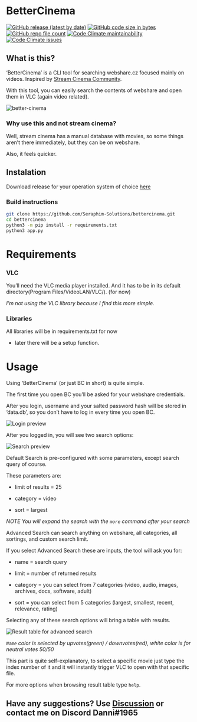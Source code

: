 # BetterCinema
[![GitHub release (latest by date)](https://img.shields.io/github/v/release/Seraphim-Solutions/bettercinema?style=for-the-badge)](https://github.com/Seraphim-Solutions/bettercinema/releases)
[![GitHub code size in bytes](https://img.shields.io/github/languages/code-size/Seraphim-Solutions/bettercinema?style=for-the-badge)](https://github.com/Seraphim-Solutions/bettercinema) 
[![GitHub repo file count](https://img.shields.io/github/directory-file-count/Seraphim-Solutions/bettercinema?style=for-the-badge)](https://github.com/Seraphim-Solutions/bettercinema) 
[![Code Climate maintainability](https://img.shields.io/codeclimate/maintainability/Seraphim-Solutions/bettercinema?style=for-the-badge)](https://codeclimate.com/github/Seraphim-Solutions/bettercinema/) 
[![Code Climate issues](https://img.shields.io/codeclimate/issues/Seraphim-Solutions/bettercinema?style=for-the-badge)](https://codeclimate.com/github/Seraphim-Solutions/bettercinema/)
## What is this?

‘BetterCinema’ is a CLI tool for searching webshare.cz focused mainly on videos. Inspired by [Stream Cinema Community](https://gitlab.com/stream-cinema-community).

With this tool, you can easily search the contents of webshare and open them in VLC (again video related).

![better-cinema](https://user-images.githubusercontent.com/34968650/185767066-e4d6ed7f-7795-4492-b643-62ae47e861ad.gif)

### Why use this and not stream cinema? 

Well, stream cinema has a manual database with movies, so some things aren’t there immediately, but they can be on webshare.

Also, it feels quicker.

## Instalation
Download release for your operation system of choice [here](https://github.com/Seraphim-Solutions/bettercinema/releases)

### Build instructions
```BASH
git clone https://github.com/Seraphim-Solutions/bettercinema.git
cd bettercinema
python3 -m pip install -r requirements.txt
python3 app.py
```
# Requirements

### VLC

You’ll need the VLC media player installed. And it has to be in its default directory(Program Files/VideoLAN/VLC/). (for now)

*I’m not using the VLC library because I find this more simple.*

### Libraries

All libraries will be in requirements.txt for now

- later there will be a setup function.

# Usage

Using ‘BetterCinema’ (or just BC in short) is quite simple.

The first time you open BC you’ll be asked for your webshare credentials.

After you login, username and your salted password hash will be stored in ‘data.db’, so you don’t have to log in every time you open BC.

![Login preview](https://i.imgur.com/mdUsdnd.png)

After you logged in, you will see two search options:

![Search preview](https://i.imgur.com/Hw6t8cX.png)

Default Search is pre-configured with some parameters, except search query of course.

These parameters are:

- limit of results = 25

- category = video

- sort = largest

*NOTE You will expand the search with the `more` command after your search*

Advanced Search can search anything on webshare, all categories, all sortings, and custom search limit.

If you select Advanced Search these are inputs, the tool will ask you for:

- name = search query

- limit = number of returned results

- category = you can select from 7 categories (video, audio, images, archives, docs, software, adult)

- sort = you can select from 5 categories (largest, smallest, recent, relevance, rating)

Selecting any of these search options will bring a table with results.

![Result table for advanced search](https://i.imgur.com/VyB7uWP.png)

*`Name` color is selected by upvotes(green) / downvotes(red), white color is for neutral votes 50/50*

This part is quite self-explanatory, to select a specific movie just type the index number of it and it will instantly trigger VLC to open with that specific file.

For more options when browsing result table type `help`. 

## Have any suggestions? Use [Discussion](https://github.com/Seraphim-Solutions/bettercinema/discussions/categories/ideas) or contact me on Discord Danni#1965
